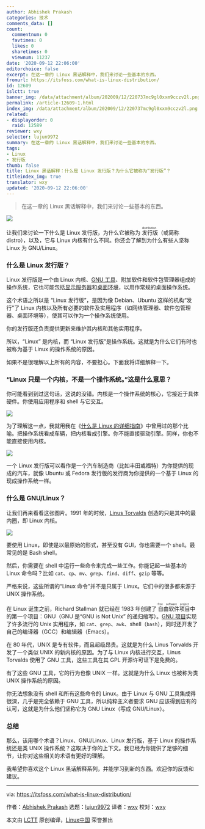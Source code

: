 ```yaml
---
author: Abhishek Prakash
categories: 技术
comments_data: []
count:
  commentnum: 0
  favtimes: 0
  likes: 0
  sharetimes: 0
  viewnum: 11237
date: '2020-09-12 22:06:00'
editorchoice: false
excerpt: 在这一章的 Linux 黑话解释中，我们来讨论一些基本的东西。
fromurl: https://itsfoss.com/what-is-linux-distribution/
id: 12609
islctt: true
banner_img: /data/attachment/album/202009/12/220737mc9gl0xxm9cczv2l.png
permalink: /article-12609-1.html
index_img: /data/attachment/album/202009/12/220737mc9gl0xxm9cczv2l.png.thumb.jpg
related:
- displayorder: 0
  raid: 12589
reviewer: wxy
selector: lujun9972
summary: 在这一章的 Linux 黑话解释中，我们来讨论一些基本的东西。
tags:
- Linux
- 发行版
thumb: false
title: Linux 黑话解释：什么是 Linux 发行版？为什么它被称为“发行版”？
titleindex_img: true
translator: wxy
updated: '2020-09-12 22:06:00'
---
```



> 
> 在这一章的 Linux 黑话解释中，我们来讨论一些基本的东西。
> 
> 
> 


![](/data/attachment/album/202009/12/220737mc9gl0xxm9cczv2l.png)


让我们来讨论一下什么是 Linux 发行版，为什么它被称为<ruby> 发行版 <rt>  distribution </rt></ruby>（或简称 distro），以及，它与 Linux 内核有什么不同。你还会了解到为什么有些人坚称 Linux 为 GNU/Linux。


### 什么是 Linux 发行版？


Linux 发行版是一个由 Linux 内核、[GNU 工具](https://www.gnu.org/manual/blurbs.html)、附加软件和软件包管理器组成的操作系统，它也可能包括[显示服务器](/article-12589-1.html)和[桌面环境](https://itsfoss.com/what-is-desktop-environment/)，以用作常规的桌面操作系统。


这个术语之所以是 “Linux 发行版”，是因为像 Debian、Ubuntu 这样的机构“发行”了 Linux 内核以及所有必要的软件及实用程序（如网络管理器、软件包管理器、桌面环境等），使其可以作为一个操作系统使用。


你的发行版还负责提供更新来维护其内核和其他实用程序。


所以，“Linux” 是内核，而 “Linux 发行版”是操作系统。这就是为什么它们有时也被称为基于 Linux 的操作系统的原因。


如果不是很理解以上所有的内容，不要担心。下面我将详细解释一下。


### “Linux 只是一个内核，不是一个操作系统。”这是什么意思？


你可能看到到过这句话，这说的没错。内核是一个操作系统的核心，它接近于具体硬件。你使用应用程序和 shell 与它交互。


![](/data/attachment/album/202009/12/220746e3d3yhh03sff3zst.png)


为了理解这一点，我就用我在《[什么是 Linux 的详细指南](https://itsfoss.com/what-is-linux/)》中曾用过的那个比喻。把操作系统看成车辆，把内核看成引擎。你不能直接驱动引擎。同样，你也不能直接使用内核。


![](/data/attachment/album/202009/12/220754r5b5jir27gyj7rw7.png)


一个 Linux 发行版可以看作是一个汽车制造商（比如丰田或福特）为你提供的现成的汽车，就像 Ubuntu 或 Fedora 发行版的发行商为你提供的一个基于 Linux 的现成操作系统一样。


### 什么是 GNU/Linux？


让我们再来看看这张图片。1991 年的时候，[Linus Torvalds](https://itsfoss.com/linus-torvalds-facts/) 创造的只是其中的最内圈，即 Linux 内核。


![](/data/attachment/album/202009/12/220746e3d3yhh03sff3zst.png)


要使用 Linux，即使是以最原始的形式，甚至没有 GUI，你也需要一个 shell。最常见的是 Bash shell。


然后，你需要在 shell 中运行一些命令来完成一些工作。你能记起一些基本的 Linux 命令吗？比如 `cat`、`cp`、`mv`、`grep`、`find`、`diff`、`gzip` 等等。


严格来说，这些所谓的“Linux 命令”并不是只属于 Linux。它们中的很多都来源于 UNIX 操作系统。


在 Linux 诞生之前，Richard Stallman 就已经在 1983 年创建了<ruby> 自由软件项目 <rt>  free software project </rt></ruby>中的第一个项目：GNU（GNU 是“GNU is Not Unix” 的递归缩写）。[GNU 项目](https://www.gnu.org/gnu/thegnuproject.en.html)实现了许多流行的 Unix 实用程序，如 `cat`、`grep`、`awk`、shell（`bash`），同时还开发了自己的编译器（GCC）和编辑器（Emacs）。


在 80 年代，UNIX 是专有软件，而且超级昂贵。这就是为什么 Linus Torvalds 开发了一个类似 UNIX 的新内核的原因。为了与 Linux 内核进行交互，Linus Torvalds 使用了 GNU 工具，这些工具在其 GPL 开源许可证下是免费的。


有了这些 GNU 工具，它的行为也像 UNIX 一样。这就是为什么 Linux 也被称为类 UNIX 操作系统的原因。


你无法想象没有 shell 和所有这些命令的 Linux。由于 Linux 与 GNU 工具集成得很深，几乎是完全依赖于 GNU 工具，所以纯粹主义者要求 GNU 应该得到应有的认可，这就是为什么他们坚称它为 GNU Linux（写成 GNU/Linux）。


### 总结


那么，该用哪个术语？Linux、GNU/Linux、Linux 发行版，基于 Linux 的操作系统还是类 UNIX 操作系统？这取决于你的上下文。我已经为你提供了足够的细节，让你对这些相关的术语有更好的理解。


我希望你喜欢这个 Linux 黑话解释系列，并能学习到新的东西。欢迎你的反馈和建议。




---


via: <https://itsfoss.com/what-is-linux-distribution/>


作者：[Abhishek Prakash](https://itsfoss.com/author/abhishek/) 选题：[lujun9972](https://github.com/lujun9972) 译者：[wxy](https://github.com/wxy) 校对：[wxy](https://github.com/wxy)


本文由 [LCTT](https://github.com/LCTT/TranslateProject) 原创编译，[Linux中国](https://linux.cn/) 荣誉推出